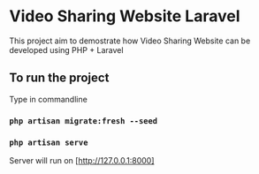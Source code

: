 # Video Sharing Website Laravel
This project aim to demostrate how Video Sharing Website can be developed using PHP + Laravel

## To run the project

Type in commandline

### `php artisan migrate:fresh --seed `

### `php artisan serve`

Server will run on [http://127.0.0.1:8000]
